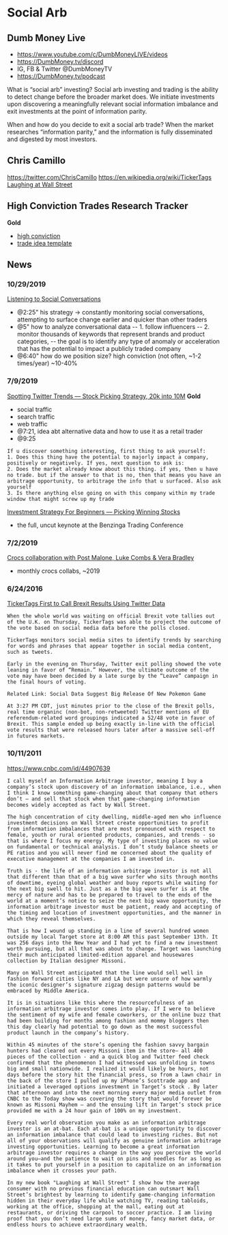 # Social Arb


## Dumb Money Live
- https://www.youtube.com/c/DumbMoneyLIVE/videos
- https://DumbMoney.tv/discord
- IG, FB & Twitter @DumbMoneyTV
- https://DumbMoney.tv/podcast

What is “social arb” investing? Social arb investing and trading is the ability to detect change before the broader market does. We initiate investments upon discovering a meaningfully relevant social information imbalance and exit investments at the point of information parity.

When and how do you decide to exit a social arb trade? When the market researches “information parity,” and the information is fully disseminated and digested by most investors.

## Chris Camillo
https://twitter.com/ChrisCamillo
https://en.wikipedia.org/wiki/TickerTags
[Laughing at Wall Street](https://www.amazon.com/Laughing-Wall-Street-Investing-Connecting-ebook/dp/B005EXSMLC/)

## High Conviction Trades Research Tracker
**Gold**
- [high conviction](https://docs.google.com/spreadsheets/d/1PkzVjohzO3c_LjZZXhwCwo2jFzESS5OzsdA-Yb7grtU)
- [trade idea template](https://docs.google.com/document/d/1FpTCzMqnSUiYG2o63lF54pbV3t9QvIYA4iGZwXFo7oE)


## News

### 10/29/2019
[Listening to Social Conversations](https://www.youtube.com/watch?v=UCGah3spmjs)
- @2:25" his strategy -> constantly monitoring social conversations, attempting to surface change earlier and quicker than other traders
- @5" how to analyze conversational data
-- 1. follow influencers
-- 2. monitor thousands of keywords that represent brands and product categories,
-- the goal is to identify any type of anomaly or acceleration that has the potential to impact a publicly traded company
- @6:40" how do we position size? high conviction (not often, ~1-2 times/year) ~10-40%


### 7/9/2019
[Spotting Twitter Trends — Stock Picking Strategy, 20k into 10M](https://www.youtube.com/watch?v=q5xhp4z3bss)
**Gold**
- social traffic
- search traffic
- web traffic
- @7:21, idea abt alternative data and how to use it as a retail trader
- @9:25
```
If u discover something interesting, first thing to ask yourself:
1. Does this thing have the potential to majorly impact a company, positively or negatively. If yes, next question to ask is:
2. Does the market already know about this thing. if yes, then u have no trade. but if the answer to that is no, then that means you have an arbitrage opportunity, to arbitrage the info that u surfaced. Also ask yourself
3. Is there anything else going on with this company within my trade window that might screw up my trade
```

[Investment Strategy For Beginners — Picking Winning Stocks](https://www.youtube.com/watch?v=GCx8OScG1jo)
- the full, uncut keynote at the Benzinga Trading Conference


### 7/2/2019
[Crocs collaboration with Post Malone, Luke Combs & Vera Bradley ](https://www.youtube.com/watch?v=ykGDV75iRzo)
- monthly crocs collabs, ~2019


### 6/24/2016
[TickerTags First to Call Brexit Results Using Twitter Data](https://finance.yahoo.com/news/tickertags-first-call-brexit-results-193758329.html)
```
When the whole world was waiting on official Brexit vote tallies out of the U.K. on Thursday, TickerTags was able to project the outcome of the vote based on social media data before the polls closed.

TickerTags monitors social media sites to identify trends by searching for words and phrases that appear together in social media content, such as tweets.

Early in the evening on Thursday, Twitter exit polling showed the vote leaning in favor of “Remain.” However, the ultimate outcome of the vote may have been decided by a late surge by the “Leave” campaign in the final hours of voting.

Related Link: Social Data Suggest Big Release Of New Pokemon Game

At 3:27 PM CDT, just minutes prior to the close of the Brexit polls, real time organinc (non-bot, non-retweeted) Twitter mentions of EU referendum-related word groupings indicated a 52/48 vote in favor of Brexit. This sample ended up being exactly in-line with the official vote results that were released hours later after a massive sell-off in futures markets.
```


### 10/11/2011
https://www.cnbc.com/id/44907639
```
I call myself an Information Arbitrage investor, meaning I buy a company’s stock upon discovery of an information imbalance, i.e., when I think I know something game-changing about that company that others don’t – and sell that stock when that game-changing information becomes widely accepted as fact by Wall Street.

The high concentration of city dwelling, middle-aged men who influence investment decisions on Wall Street create opportunities to profit from information imbalances that are most pronounced with respect to female, youth or rural oriented products, companies, and trends - so that is where I focus my energy. My type of investing places no value on fundamental or technical analysis. I don’t study balance sheets or PE ratios and you will never find me concerned about the quality of executive management at the companies I am invested in.

Truth is - the life of an information arbitrage investor is not all that different than that of a big wave surfer who sits through months of downtime, eyeing global weather and buoy reports while waiting for the next big swell to hit. Just as a the big wave surfer is at the mercy of nature and has to be prepared to travel to the ends of the world at a moment’s notice to seize the next big wave opportunity, the information arbitrage investor must be patient, ready and accepting of the timing and location of investment opportunities, and the manner in which they reveal themselves.

That is how I wound up standing in a line of several hundred women outside my local Target store at 8:00 AM this past September 13th. It was 256 days into the New Year and I had yet to find a new investment worth pursuing, but all that was about to change. Target was launching their much anticipated limited-edition apparel and housewares collection by Italian designer Missoni.

Many on Wall Street anticipated that the line would sell well in fashion forward cities like NY and LA but were unsure of how warmly the iconic designer’s signature zigzag design patterns would be embraced by Middle America.

It is in situations like this where the resourcefulness of an information arbitrage investor comes into play. If I were to believe the sentiment of my wife and female coworkers, or the online buzz that had been building for months among fashion and mommy bloggers then this day clearly had potential to go down as the most successful product launch in the company’s history.

Within 45 minutes of the store’s opening the fashion savvy bargain hunters had cleared out every Missoni item in the store– all 400 pieces of the collection - and a quick blog and Twitter feed check confirmed that the phenomenon I had witnessed was unfolding in towns big and small nationwide. I realized it would likely be hours, not days before the story hit the financial press, so from a lawn chair in the back of the store I pulled up my iPhone’s Scottrade app and initiated a leveraged options investment in Target’s stock . By later that afternoon and into the next morning every major media outlet from CNBC to the Today show was covering the story that would forever be known as Missoni Mayhem – and the ensuing lift in Target’s stock price provided me with a 24 hour gain of 100% on my investment.

Every real world observation you make as an information arbitrage investor is an at-bat. Each at-bat is a unique opportunity to discover an information imbalance that could lead to investing riches. But not all of your observations will qualify as genuine information arbitrage investing opportunities. Learning to become a great information arbitrage investor requires a change in the way you perceive the world around you—and the patience to wait on pins and needles for as long as it takes to put yourself in a position to capitalize on an information imbalance when it crosses your path.

In my new book "Laughing at Wall Street" I show how the average consumer with no previous financial education can outsmart Wall Street’s brightest by learning to identify game-changing information hidden in their everyday life while watching TV, reading tabloids, working at the office, shopping at the mall, eating out at restaurants, or driving the carpool to soccer practice. I am living proof that you don’t need large sums of money, fancy market data, or endless hours to achieve extraordinary wealth.
```
